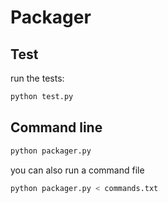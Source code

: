 # Packager

## Test

run the tests:

```py
python test.py
```

## Command line

```sh
python packager.py
```

you can also run a command file

```sh
python packager.py < commands.txt
```